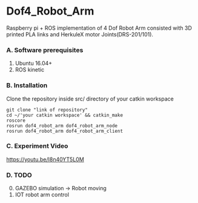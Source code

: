 # Dof4_Robot_Arm

Raspberry pi + ROS implementation of 4 Dof Robot Arm consisted with 3D printed PLA links and HerkuleX motor Joints(DRS-201/101).

### A. Software prerequisites
1. Ubuntu 16.04+
2. ROS kinetic

### B. Installation
Clone the repository inside src/ directory of your catkin workspace
```
git clone "link of repository"
cd ~/'your catkin workspace' && catkin_make
roscore
rosrun dof4_robot_arm dof4_robot_arm_node
rosrun dof4_robot_arm dof4_robot_arm_client
```
### C. Experiment Video
https://youtu.be/I8n40YT5L0M

### D. TODO
0. GAZEBO simulation -> Robot moving
1. IOT robot arm control
